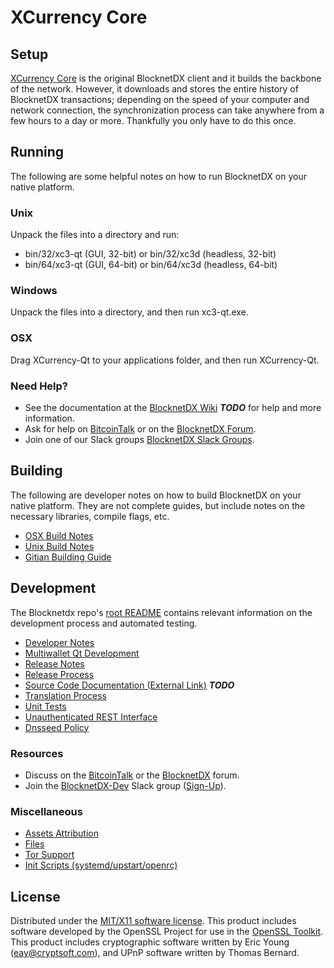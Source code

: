 XCurrency Core
=====================

Setup
---------------------
[XCurrency Core](http://blocknetdx.org/wallet) is the original BlocknetDX client and it builds the backbone of the network. However, it downloads and stores the entire history of BlocknetDX transactions; depending on the speed of your computer and network connection, the synchronization process can take anywhere from a few hours to a day or more. Thankfully you only have to do this once.

Running
---------------------
The following are some helpful notes on how to run BlocknetDX on your native platform.

### Unix

Unpack the files into a directory and run:

- bin/32/xc3-qt (GUI, 32-bit) or bin/32/xc3d (headless, 32-bit)
- bin/64/xc3-qt (GUI, 64-bit) or bin/64/xc3d (headless, 64-bit)

### Windows

Unpack the files into a directory, and then run xc3-qt.exe.

### OSX

Drag XCurrency-Qt to your applications folder, and then run XCurrency-Qt.

### Need Help?

* See the documentation at the [BlocknetDX Wiki](https://en.bitcoin.it/wiki/Main_Page) ***TODO***
for help and more information.
* Ask for help on [BitcoinTalk](https://bitcointalk.org/index.php?topic=1262920.0) or on the [BlocknetDX Forum](http://forum.xcurrency.org/).
* Join one of our Slack groups [BlocknetDX Slack Groups](https://blocknetdx.org/slack-logins/).

Building
---------------------
The following are developer notes on how to build BlocknetDX on your native platform. They are not complete guides, but include notes on the necessary libraries, compile flags, etc.

- [OSX Build Notes](build-osx.md)
- [Unix Build Notes](build-unix.md)
- [Gitian Building Guide](gitian-building.md)

Development
---------------------
The Blocknetdx repo's [root README](https://github.com/BlocknetDX-Project/BlocknetDX/blob/master/README.md) contains relevant information on the development process and automated testing.

- [Developer Notes](developer-notes.md)
- [Multiwallet Qt Development](multiwallet-qt.md)
- [Release Notes](release-notes.md)
- [Release Process](release-process.md)
- [Source Code Documentation (External Link)](https://dev.visucore.com/bitcoin/doxygen/) ***TODO***
- [Translation Process](translation_process.md)
- [Unit Tests](unit-tests.md)
- [Unauthenticated REST Interface](REST-interface.md)
- [Dnsseed Policy](dnsseed-policy.md)

### Resources

* Discuss on the [BitcoinTalk](https://bitcointalk.org/index.php?topic=1262920.0) or the [BlocknetDX](http://forum.xcurrency.org/) forum.
* Join the [BlocknetDX-Dev](https://blocknetdx-dev.slack.com/) Slack group ([Sign-Up](https://blocknetdx-dev.herokuapp.com/)).

### Miscellaneous
- [Assets Attribution](assets-attribution.md)
- [Files](files.md)
- [Tor Support](tor.md)
- [Init Scripts (systemd/upstart/openrc)](init.md)

License
---------------------
Distributed under the [MIT/X11 software license](http://www.opensource.org/licenses/mit-license.php).
This product includes software developed by the OpenSSL Project for use in the [OpenSSL Toolkit](https://www.openssl.org/). This product includes
cryptographic software written by Eric Young ([eay@cryptsoft.com](mailto:eay@cryptsoft.com)), and UPnP software written by Thomas Bernard.
